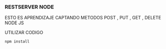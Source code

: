 ### RESTSERVER NODE

ESTO ES APRENDIZAJE CAPTANDO METODOS POST , PUT , GET , DELETE
NODE JS

UTILIZAR CODIGO 

```
npm install

```
